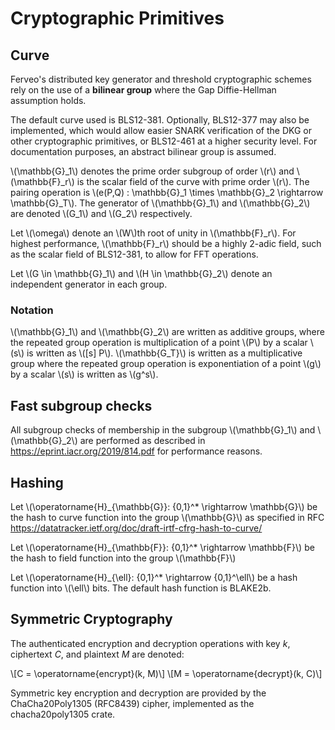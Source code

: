 # Cryptographic Primitives

## Curve

Ferveo's distributed key generator and threshold cryptographic schemes rely on the use of a **bilinear group** where the Gap Diffie-Hellman assumption holds. 

The default curve used is BLS12-381. Optionally, BLS12-377 may also be implemented, which would allow easier SNARK verification of the DKG or other cryptographic primitives, or BLS12-461 at a higher security level. For documentation purposes, an abstract bilinear group is assumed.

\\(\mathbb{G}_1\\) denotes the prime order subgroup of order \\(r\\) and \\(\mathbb{F}_r\\) is the scalar field of the curve with prime order \\(r\\). The pairing operation is \\(e(P,Q) : \mathbb{G}_1 \times \mathbb{G}_2 \rightarrow \mathbb{G}_T\\). The generator of \\(\mathbb{G}_1\\) and \\(\mathbb{G}_2\\) are denoted \\(G_1\\) and \\(G_2\\) respectively.

Let \\(\omega\\) denote an \\(W\\)th root of unity in \\(\mathbb{F}_r\\). For highest performance, \\(\mathbb{F}_r\\) should be a highly 2-adic field, such as the scalar field of BLS12-381, to allow for FFT operations.

Let \\(G \in \mathbb{G}_1\\) and \\(H \in \mathbb{G}_2\\) denote an independent generator in each group. 

### Notation

\\(\mathbb{G}_1\\) and \\(\mathbb{G}_2\\) are written as additive groups, where the repeated group operation is multiplication of a point \\(P\\) by a scalar \\(s\\) is written as \\([s] P\\). \\(\mathbb{G_T}\\) is written as a multiplicative group where the repeated group operation is exponentiation of a point \\(g\\) by a scalar \\(s\\) is written as \\(g^s\\).

## Fast subgroup checks

All subgroup checks of membership in the subgroup \\(\mathbb{G}_1\\) and \\(\mathbb{G}_2\\) are performed as described in https://eprint.iacr.org/2019/814.pdf for performance reasons.
## Hashing

Let \\(\operatorname{H}_{\mathbb{G}}: \{0,1\}^* \rightarrow \mathbb{G}\\) be the hash to curve function into the group \\(\mathbb{G}\\) as specified in RFC https://datatracker.ietf.org/doc/draft-irtf-cfrg-hash-to-curve/

Let \\(\operatorname{H}_{\mathbb{F}}: \{0,1\}^* \rightarrow \mathbb{F}\\) be the hash to field function into the group \\(\mathbb{F}\\)

Let \\(\operatorname{H}_{\ell}: \{0,1\}^* \rightarrow \{0,1\}^\ell\\) be a hash function into \\(\ell\\) bits. The default hash function is BLAKE2b.

## Symmetric Cryptography

The authenticated encryption and decryption operations with key $k$, ciphertext $C$, and plaintext $M$ are denoted:

\\[C = \operatorname{encrypt}(k, M)\\]
\\[M = \operatorname{decrypt}(k, C)\\]

Symmetric key encryption and decryption are provided by the ChaCha20Poly1305 (RFC8439) cipher, implemented as the chacha20poly1305 crate.